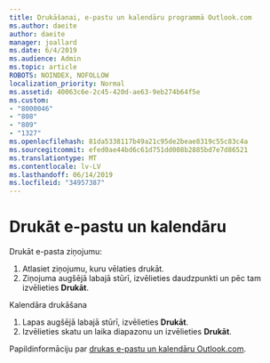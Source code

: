 ```yaml
---
title: Drukāšanai, e-pastu un kalendāru programmā Outlook.com
ms.author: daeite
author: daeite
manager: joallard
ms.date: 6/4/2019
ms.audience: Admin
ms.topic: article
ROBOTS: NOINDEX, NOFOLLOW
localization_priority: Normal
ms.assetid: 40063c6e-2c45-420d-ae63-9eb274b64f5e
ms.custom:
- "8000046"
- "808"
- "809"
- "1327"
ms.openlocfilehash: 81da5338117b49a21c95de2beae8319c55c83c4a
ms.sourcegitcommit: efed0ae44bd6c61d751dd008b2885bd7e7d86521
ms.translationtype: MT
ms.contentlocale: lv-LV
ms.lasthandoff: 06/14/2019
ms.locfileid: "34957387"
---
```

# <a name="print-email-and-calendars"></a>Drukāt e-pastu un kalendāru

Drukāt e-pasta ziņojumu:
  
1. Atlasiet ziņojumu, kuru vēlaties drukāt.
1. Ziņojuma augšējā labajā stūrī, izvēlieties daudzpunkti un pēc tam izvēlieties **Drukāt**.

Kalendāra drukāšana

1. Lapas augšējā labajā stūrī, izvēlieties **Drukāt**.
1. Izvēlieties skatu un laika diapazonu un izvēlieties **Drukāt**.

Papildinformāciju par [drukas e-pastu un kalendāru Outlook.com](https://go.microsoft.com/fwlink/p/?linkid=2001208&amp;clcid=0x409).